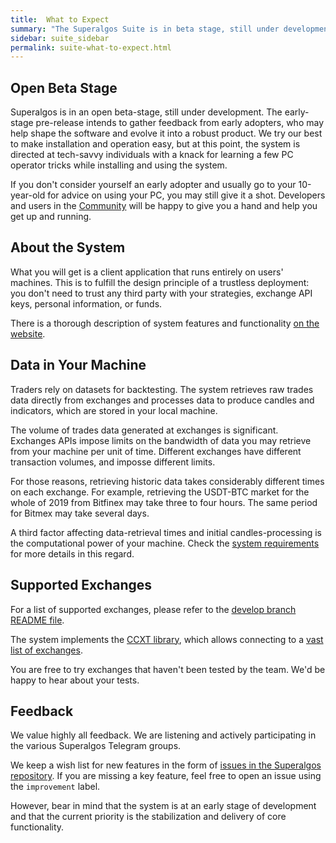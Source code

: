 ```yaml
---
title:  What to Expect
summary: "The Superalgos Suite is in beta stage, still under development. Check the website for details on features and functionality."
sidebar: suite_sidebar
permalink: suite-what-to-expect.html
---
```


## Open Beta Stage

Superalgos is in an open beta-stage, still under development. The early-stage pre-release intends to gather feedback from early adopters, who may help shape the software and evolve it into a robust product. We try our best to make installation and operation easy, but at this point, the system is directed at tech-savvy individuals with a knack for learning a few PC operator tricks while installing and using the system.

If you don't consider yourself an early adopter and usually go to your 10-year-old for advice on using your PC, you may still give it a shot. Developers and users in the <a href="https://t.me/superalgoscommunity" rel="nofollow" rel="noopener" target="_blank">Community</a> will be happy to give you a hand and help you get up and running.

## About the System

What you will get is a client application that runs entirely on users' machines. This is to fulfill the design principle of a trustless deployment: you don't need to trust any third party with your strategies, exchange API keys, personal information, or funds.

There is a thorough description of system features and functionality [on the website](https://superalgos.org/).

## Data in Your Machine

Traders rely on datasets for backtesting. The system retrieves raw trades data directly from exchanges and processes data to produce candles and  indicators, which are stored in your local machine.

The volume of trades data generated at exchanges is significant. Exchanges APIs impose limits on the bandwidth of data you may retrieve from your machine per unit of time. Different exchanges have different transaction volumes, and imposse different limits.

For those reasons, retrieving historic data takes considerably different times on each exchange. For example, retrieving the USDT-BTC market for the whole of 2019 from Bitfinex may take three to four hours. The same period for Bitmex may take several days.

A third factor affecting data-retrieval times and initial candles-processing is the computational power of your machine. Check the [system requirements](suite-system-requirements.html) for more details in this regard.

## Supported Exchanges

For a list of supported exchanges, please refer to the <a href="https://github.com/Superalgos/Superalgos/blob/develop/README.md" rel="nofollow" rel="noopener" target="_blank">develop branch README file</a>. 

The system implements the <a href="https://github.com/ccxt/ccxt/" rel="nofollow" rel="noopener" target="_blank">CCXT library</a>, which allows connecting to a <a href="https://github.com/ccxt/ccxt/wiki/Exchange-Markets" rel="nofollow" rel="noopener" target="_blank">vast list of exchanges</a>. 

You are free to try exchanges that haven't been tested by the team. We'd be happy to hear about your tests.

## Feedback

We value highly all feedback. We are listening and actively participating in the various Superalgos Telegram groups.

We keep a wish list for new features in the form of <a href="https://github.com/Superalgos/Platform/issues" rel="nofollow" rel="noopener" target="_blank">issues in the Superalgos repository</a>. If you are missing a key feature, feel free to open an issue using the ```improvement``` label.

However, bear in mind that the system is at an early stage of development and that the current priority is the stabilization and delivery of core functionality.

